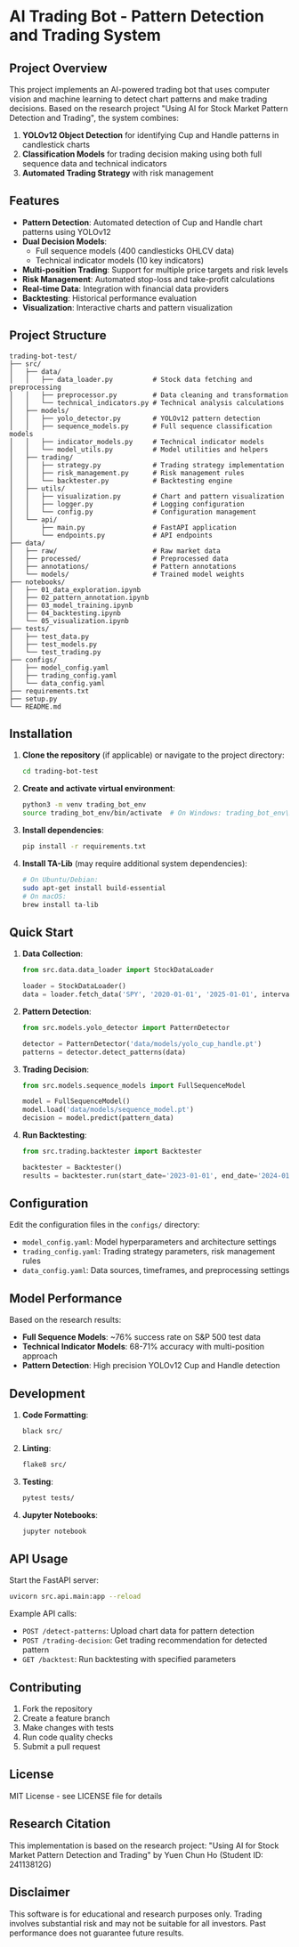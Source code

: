 # AI Trading Bot - Pattern Detection and Trading System

## Project Overview

This project implements an AI-powered trading bot that uses computer vision and machine learning to detect chart patterns and make trading decisions. Based on the research project "Using AI for Stock Market Pattern Detection and Trading", the system combines:

1. **YOLOv12 Object Detection** for identifying Cup and Handle patterns in candlestick charts
2. **Classification Models** for trading decision making using both full sequence data and technical indicators
3. **Automated Trading Strategy** with risk management

## Features

- **Pattern Detection**: Automated detection of Cup and Handle chart patterns using YOLOv12
- **Dual Decision Models**: 
  - Full sequence models (400 candlesticks OHLCV data)
  - Technical indicator models (10 key indicators)
- **Multi-position Trading**: Support for multiple price targets and risk levels
- **Risk Management**: Automated stop-loss and take-profit calculations
- **Real-time Data**: Integration with financial data providers
- **Backtesting**: Historical performance evaluation
- **Visualization**: Interactive charts and pattern visualization

## Project Structure

```
trading-bot-test/
├── src/
│   ├── data/
│   │   ├── data_loader.py          # Stock data fetching and preprocessing
│   │   ├── preprocessor.py         # Data cleaning and transformation
│   │   └── technical_indicators.py # Technical analysis calculations
│   ├── models/
│   │   ├── yolo_detector.py        # YOLOv12 pattern detection
│   │   ├── sequence_models.py      # Full sequence classification models
│   │   ├── indicator_models.py     # Technical indicator models
│   │   └── model_utils.py          # Model utilities and helpers
│   ├── trading/
│   │   ├── strategy.py             # Trading strategy implementation
│   │   ├── risk_management.py      # Risk management rules
│   │   └── backtester.py           # Backtesting engine
│   ├── utils/
│   │   ├── visualization.py        # Chart and pattern visualization
│   │   ├── logger.py               # Logging configuration
│   │   └── config.py               # Configuration management
│   └── api/
│       ├── main.py                 # FastAPI application
│       └── endpoints.py            # API endpoints
├── data/
│   ├── raw/                        # Raw market data
│   ├── processed/                  # Preprocessed data
│   ├── annotations/                # Pattern annotations
│   └── models/                     # Trained model weights
├── notebooks/
│   ├── 01_data_exploration.ipynb
│   ├── 02_pattern_annotation.ipynb
│   ├── 03_model_training.ipynb
│   ├── 04_backtesting.ipynb
│   └── 05_visualization.ipynb
├── tests/
│   ├── test_data.py
│   ├── test_models.py
│   └── test_trading.py
├── configs/
│   ├── model_config.yaml
│   ├── trading_config.yaml
│   └── data_config.yaml
├── requirements.txt
├── setup.py
└── README.md
```

## Installation

1. **Clone the repository** (if applicable) or navigate to the project directory:
   ```bash
   cd trading-bot-test
   ```

2. **Create and activate virtual environment**:
   ```bash
   python3 -m venv trading_bot_env
   source trading_bot_env/bin/activate  # On Windows: trading_bot_env\Scripts\activate
   ```

3. **Install dependencies**:
   ```bash
   pip install -r requirements.txt
   ```

4. **Install TA-Lib** (may require additional system dependencies):
   ```bash
   # On Ubuntu/Debian:
   sudo apt-get install build-essential
   # On macOS:
   brew install ta-lib
   ```

## Quick Start

1. **Data Collection**:
   ```python
   from src.data.data_loader import StockDataLoader
   
   loader = StockDataLoader()
   data = loader.fetch_data('SPY', '2020-01-01', '2025-01-01', interval='15m')
   ```

2. **Pattern Detection**:
   ```python
   from src.models.yolo_detector import PatternDetector
   
   detector = PatternDetector('data/models/yolo_cup_handle.pt')
   patterns = detector.detect_patterns(data)
   ```

3. **Trading Decision**:
   ```python
   from src.models.sequence_models import FullSequenceModel
   
   model = FullSequenceModel()
   model.load('data/models/sequence_model.pt')
   decision = model.predict(pattern_data)
   ```

4. **Run Backtesting**:
   ```python
   from src.trading.backtester import Backtester
   
   backtester = Backtester()
   results = backtester.run(start_date='2023-01-01', end_date='2024-01-01')
   ```

## Configuration

Edit the configuration files in the `configs/` directory:

- `model_config.yaml`: Model hyperparameters and architecture settings
- `trading_config.yaml`: Trading strategy parameters, risk management rules
- `data_config.yaml`: Data sources, timeframes, and preprocessing settings

## Model Performance

Based on the research results:

- **Full Sequence Models**: ~76% success rate on S&P 500 test data
- **Technical Indicator Models**: 68-71% accuracy with multi-position approach
- **Pattern Detection**: High precision YOLOv12 Cup and Handle detection

## Development

1. **Code Formatting**:
   ```bash
   black src/
   ```

2. **Linting**:
   ```bash
   flake8 src/
   ```

3. **Testing**:
   ```bash
   pytest tests/
   ```

4. **Jupyter Notebooks**:
   ```bash
   jupyter notebook
   ```

## API Usage

Start the FastAPI server:
```bash
uvicorn src.api.main:app --reload
```

Example API calls:
- `POST /detect-patterns`: Upload chart data for pattern detection
- `POST /trading-decision`: Get trading recommendation for detected pattern
- `GET /backtest`: Run backtesting with specified parameters

## Contributing

1. Fork the repository
2. Create a feature branch
3. Make changes with tests
4. Run code quality checks
5. Submit a pull request

## License

MIT License - see LICENSE file for details

## Research Citation

This implementation is based on the research project:
"Using AI for Stock Market Pattern Detection and Trading" by Yuen Chun Ho (Student ID: 24113812G)

## Disclaimer

This software is for educational and research purposes only. Trading involves substantial risk and may not be suitable for all investors. Past performance does not guarantee future results. 